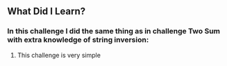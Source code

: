 ## What Did I Learn?

### In this challenge I did the same thing as in challenge Two Sum with extra knowledge of string inversion:

1. This challenge is very simple